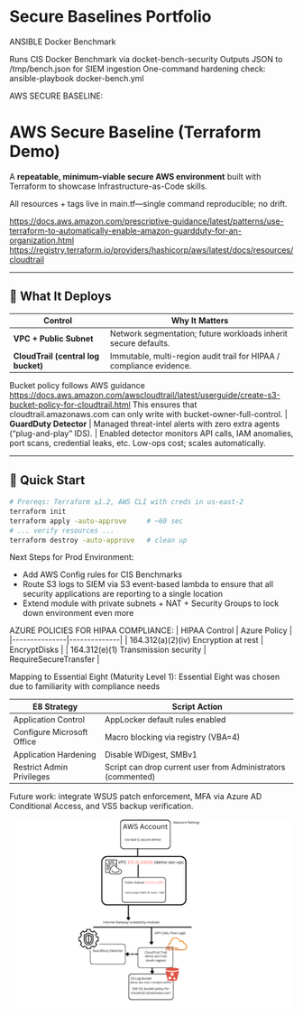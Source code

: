 # Secure Baselines Portfolio
ANSIBLE Docker Benchmark

Runs CIS Docker Benchmark via docket-bench-security
Outputs JSON to /tmp/bench.json for SIEM ingestion
One-command hardening check: ansible-playbook docker-bench.yml



AWS SECURE BASELINE:
# AWS Secure Baseline (Terraform Demo)

A **repeatable, minimum-viable secure AWS environment** built with Terraform to showcase Infrastructure-as-Code skills.

All resources + tags live in main.tf—single command reproducible; no drift.

https://docs.aws.amazon.com/prescriptive-guidance/latest/patterns/use-terraform-to-automatically-enable-amazon-guardduty-for-an-organization.html
https://registry.terraform.io/providers/hashicorp/aws/latest/docs/resources/cloudtrail

---

## 🔐 What It Deploys

| Control | Why It Matters |
|---------|----------------|
| **VPC + Public Subnet** | Network segmentation; future workloads inherit secure defaults. | 
| **CloudTrail (central log bucket)** | Immutable, multi-region audit trail for HIPAA / compliance evidence. | CloudTrail → S3
Bucket policy follows AWS guidance
https://docs.aws.amazon.com/awscloudtrail/latest/userguide/create-s3-bucket-policy-for-cloudtrail.html
This ensures that cloudtrail.amazonaws.com can only write with bucket-owner-full-control.
| **GuardDuty Detector** | Managed threat-intel alerts with zero extra agents (“plug-and-play” IDS). | Enabled detector monitors API calls, IAM anomalies, port scans, credential leaks, etc.
Low-ops cost; scales automatically.


---

## 🚀 Quick Start

```bash
# Prereqs: Terraform ≥1.2, AWS CLI with creds in us-east-2
terraform init
terraform apply -auto-approve     # ~60 sec
# ... verify resources ...
terraform destroy -auto-approve   # clean up
```

Next Steps for Prod Environment:
- Add AWS Config rules for CIS Benchmarks
- Route S3 logs to SIEM via S3 event-based lambda to ensure that all security applications are      reporting to a single location
- Extend module with private subnets + NAT + Security Groups to lock down environment even more


AZURE POLICIES FOR HIPAA COMPLIANCE:
| HIPAA Control | Azure Policy |
|---------------|--------------|
| 164.312(a)(2)(iv) Encryption at rest | EncryptDisks |
| 164.312(e)(1) Transmission security | RequireSecureTransfer |


Mapping to Essential Eight (Maturity Level 1): Essential Eight was chosen due to familiarity with compliance needs

| E8 Strategy                | Script Action                         |
|----------------------------|--------------------------------------|
| Application Control        | AppLocker default rules enabled      |
| Configure Microsoft Office | Macro blocking via registry (VBA=4)  |
| Application Hardening      | Disable WDigest, SMBv1               |
| Restrict Admin Privileges  | Script can drop current user from Administrators (commented) |

Future work: integrate WSUS patch enforcement, MFA via Azure AD Conditional Access, and VSS backup verification.


![alt text](arch.png)
